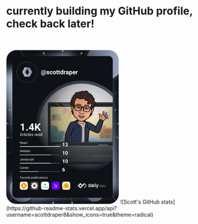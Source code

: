 <!--
**scottdraper8/scottdraper8** is a ✨ _special_ ✨ repository because its `README.md` (this file) appears on your GitHub profile.

Here are some ideas to get you started:

- 🔭 I’m currently working on ...
- 🌱 I’m currently learning ...
- 👯 I’m looking to collaborate on ...
- 🤔 I’m looking for help with ...
- 💬 Ask me about ...
- 📫 How to reach me: ...
- 😄 Pronouns: ...
- ⚡ Fun fact: ...
-->

# currently building my GitHub profile, check back later!
<br/>
<br/>
<img src="https://github.com/scottdraper8/scottdraper8/blob/main/devcard.svg" width="300" alt="daily.dev card"/>
![Scott's GitHub stats](https://github-readme-stats.vercel.app/api?username=scottdraper8&show_icons=true&theme=radical)
